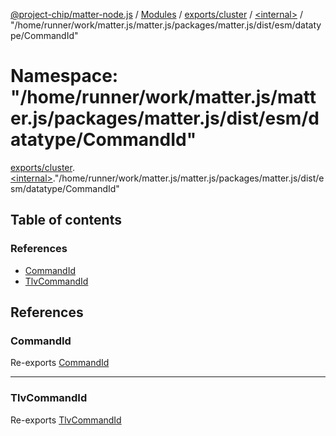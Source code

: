 [@project-chip/matter-node.js](../README.md) / [Modules](../modules.md) / [exports/cluster](exports_cluster.md) / [\<internal\>](exports_cluster._internal_.md) / "/home/runner/work/matter.js/matter.js/packages/matter.js/dist/esm/datatype/CommandId"

# Namespace: "/home/runner/work/matter.js/matter.js/packages/matter.js/dist/esm/datatype/CommandId"

[exports/cluster](exports_cluster.md).[\<internal\>](exports_cluster._internal_.md)."/home/runner/work/matter.js/matter.js/packages/matter.js/dist/esm/datatype/CommandId"

## Table of contents

### References

- [CommandId](exports_cluster._internal_.__home_runner_work_matter_js_matter_js_packages_matter_js_dist_esm_datatype_CommandId_.md#commandid)
- [TlvCommandId](exports_cluster._internal_.__home_runner_work_matter_js_matter_js_packages_matter_js_dist_esm_datatype_CommandId_.md#tlvcommandid)

## References

### CommandId

Re-exports [CommandId](exports_datatype.md#commandid)

___

### TlvCommandId

Re-exports [TlvCommandId](exports_datatype.md#tlvcommandid)
